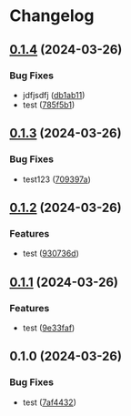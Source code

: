 # Changelog

## [0.1.4](https://github.com/eshwar00001/test123/compare/v0.1.3...v0.1.4) (2024-03-26)


### Bug Fixes

* jdfjsdfj ([db1ab11](https://github.com/eshwar00001/test123/commit/db1ab11b0684d589dc50ecef90631f04500a9b17))
* test ([785f5b1](https://github.com/eshwar00001/test123/commit/785f5b1f8efcdeffde37a2012a881a1d764cd119))

## [0.1.3](https://github.com/eshwar00001/test123/compare/v0.1.2...v0.1.3) (2024-03-26)


### Bug Fixes

* test123 ([709397a](https://github.com/eshwar00001/test123/commit/709397a7248b6b0fd702c95ad6a799297b902ddc))

## [0.1.2](https://github.com/eshwar00001/test123/compare/v0.1.1...v0.1.2) (2024-03-26)


### Features

* test ([930736d](https://github.com/eshwar00001/test123/commit/930736d6a1352fc7343a1d59a2e380c0327d7bef))

## [0.1.1](https://github.com/eshwar00001/test123/compare/v0.1.0...v0.1.1) (2024-03-26)


### Features

* test ([9e33faf](https://github.com/eshwar00001/test123/commit/9e33faf009bf7a3dc90d2fdc2f62e87452dc3306))

## 0.1.0 (2024-03-26)


### Bug Fixes

* test ([7af4432](https://github.com/eshwar00001/test123/commit/7af4432fca8b5cf222bac9cfc8e7f0fa2c12620f))
